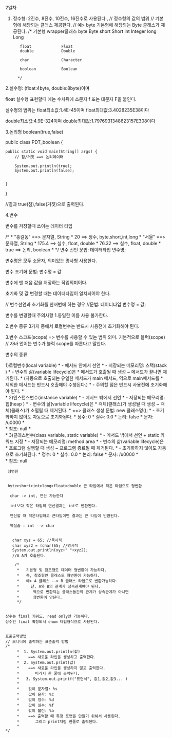 2일차

1. 정수형: 2진수, 8진수, 10진수, 16진수로 사용된다., 
// 정수형의 값의 범위
		// 기본형에 해당되는 클래스 제공한다.
		// 예> byte 기본형에 해당되는 Byte 클래스가 제공된다.
		/*
		    기본형				wrapper클래스
		  byte			    Byte
		  short	            Short
		  int 				Integer
		  long				Long
		  
		  float			    Float
		  double            Double
		  
		  char				Character
		  
		  boolean	        Boolean
		  
		 */
     
     
 2.실수형:  (float:4byte, double:8byte)이며
 
 float 실수형 표현할때 에는 수치뒤에 소문자 f 또는 대문자 F을 붙인다.
 
 
 실수형의 범위는
float최소값:1.4E-45이며
float최대값:3.4028235E38이다

double최소값:4.9E-324이며
double최대값:1.7976931348623157E308이다


3.논리형 boolean(true,false)

public class PDT_boolean {

	public static void main(String[] args) {
		// 참/거짓 ==> 논리데이터
		
		System.out.println(true);
		System.out.println(false);
		
		
	}

}

//결과 true(참),false(거짓)으로 출력된다.


4.변수

변수를 저장할때 쓰이는 데이터 타입

/*
		 *   "홍길동" ==> 문자열, String
		 *   20     ==> 정수, byte,short,int,long
		 *   "서울"  ==> 문자열, String
		 *   175.4  ==> 실수, float, double
		 *   76.32  ==> 실수, float, double
		 *   true   ==> 논리, boolean
		 * 
 */
 변수 선언
문법: 데이터타입 변수명;
 
 변수명은 모두 소문자, 의미있는 명사형 사용한다.
 
 변수 초기화
 문법: 변수명 = 값
 
 변수에 맨 처음 값을 저장하는 작업의미이다.
 
  
초기화 및 값 변경할 때는 데이터타입이 일치되어야 한다.
 
 
 // 변수선언과 초기화를 한꺼번에 하는 경우
 //문법: 데이터타입  변수명 = 값;
 
 변수를 변경할때 주의사항
 1.동일한 이름 사용 불가한다.
 
 2.변수 종류 3가지 중에서 로컬변수는 반드시 사용전에 초기화해야 된다.
 
 3.변수 스코프(scope) => 변수를 사용할 수 있는 범위 의미. 기본적으로 블럭(scope)
		// 자바 언어는 변수가 블럭 scope를 따른다고 말한다.
 
 변수의 종류
 
 1)로컬변수(local variable)
		 *    - 메서드 안에서 선언
		 *    - 저장되는 메모리명: 스택(stack )
		 *    - 변수의 삶(variable lifecycle)은 
		 *      메서드가 호출될 때 생성 ~ 메서드가 끝나면 제거된다.
		 *      (자동으로 호출되는 유일한 메서드가 main 메서드, 역으로 main메서드를
		 *      제외한 메서드는 반드시 호출해야 수행된다.)
		 *    - 주의할 점은 반드시 사용전에 초기화해야 된다.
		 *      
		 *   2)인스턴스변수(instance variable)
		 *    - 메서드 밖에서 선언
		 *    - 저장되는 메모리명: 힙(heap )
		 *    - 변수의 삶(variable lifecycle)은 
		 *      객체(클래스)가 생성될 때 생성 ~ 객체(클래스)가 소멸될 때 제거된다.
		 *     ==> 클래스 생성 문법:   new 클래스명();
		 *    - 초기화하지 않아도 자동으로 초기화된다.
		 *     정수: 0
		 *     실수: 0.0
		 *     논리: false
		 *     문자: /u0000
		 *     
		 *     참조: null
		 *     
		 *   3)클래스변수(class variable, static variable)
		 *    - 메서드 밖에서 선언 + static 키워드 지정
		 *    - 저장되는 메모리명: method area
		 *    - 변수의 삶(variable lifecycle)은 
		 *     프로그램 실행할 때 생성 ~ 프로그램 종료될 때 제거된다.
		 *    - 초기화하지 않아도 자동으로 초기화된다.
		 *     정수: 0
		 *     실수: 0.0
		 *     논리: false
		 *     문자: /u0000
		 *     
		 *     참조: null  
     
     형변환
     
     
     byte>short>int>long>float>double 큰 타입에서 작은 타입으로 형변환
     
      char -> int, 연산 가능한다
      
      int보다 작은 타입의 연산결과는 int로 반환된다.
     
      연산할 때 작은타입하고 큰타입이면 결과는 큰 타입이 반환된다.
      
      역실습 : int --> char
      
      
       char xyz = 65; //묵시적
	   char xyz2 = (char)65; //명시적
	   System.out.println(xyz+" "+xyz2);
	   //A A가 호출된다.
	   
		/*
		 *   기본형 및 참조형도 데이터 형변환이 가능하다.
		 *   즉, 참조형인 클래스도 형변환이 가능하다.
		 *   예> A 클래스 --> B 클래스 타입으로 변환가능하다.
		 *     단, A와 B의 관계가 상속관계여야 된다.
		 *      역으로 변환되는 클래스들간의 관계가 상속관계가 아니면
		 *      형변환이 안된다.
		 */
		 
		 
	상수는 final 키워드, read only만 가능하다.
	상수인 final 확장되서 enum 타입형식으로 사용된다.
	
	
	표준출력방법
	// 모니터에 출력하는 표준출력 방법
	/*
		 *  1. System.out.println(값)
		 *    ==> 새로운 라인을 생성하고 출력한다.
		 *  2. System.out.print(값)
		 *    ==> 새로운 라인을 생성하지 않고 출력한다.
		 *       따라서 한 줄에 출력된다.
		 *   3. System.out.printf("표현식", 값1,값2,값3... )
		 *  
		 *    값이 문자열: %s
		 *    값이 문자: %c
		 *    값이 정수: %d
		 *    값이 실수: %f
		 *    값이 불린: %b
		 *    ==> 출력할 때 특정 포맷을 만들기 위해서 사용된다.
		 *       그리고 print처럼 한줄로 출력된다.
		 * 
	*/
	
	
	
	
     

